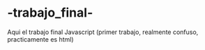 # -trabajo_final-
Aqui el trabajo final Javascript (primer trabajo, realmente confuso, practicamente es html)
